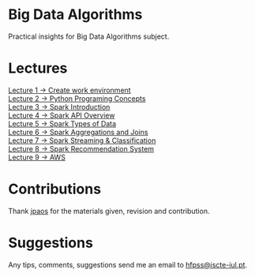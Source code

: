 # Big Data Algorithms
Practical insights for Big Data Algorithms subject.

# Lectures

[Lecture 1 -> Create work environment](https://github.com/HugoPaulino/ABD/tree/master/Lecture%201)  
[Lecture 2 -> Python Programing Concepts](https://github.com/HugoPaulino/ABD/blob/master/Lecture%202)  
[Lecture 3 -> Spark Introduction](https://github.com/HugoPaulino/ABD/blob/master/Lecture%203/)   
[Lecture 4 -> Spark API Overview](https://github.com/HugoPaulino/ABD/tree/master/Lecture%204)   
[Lecture 5 -> Spark Types of Data](https://github.com/HugoPaulino/ABD/blob/master/Lecture%205)  
[Lecture 6 -> Spark Aggregations and Joins](https://github.com/HugoPaulino/ABD/blob/master/Lecture%206)  
[Lecture 7 -> Spark Streaming & Classification](https://github.com/HugoPaulino/ABD/tree/master/Lecture%207)  
[Lecture 8 -> Spark Recommendation System ](https://github.com/HugoPaulino/ABD/blob/master/Lecture%208)  
[Lecture 9 -> AWS](https://github.com/HugoPaulino/ABD/blob/master/Lecture%209)  

# Contributions

Thank [jpaos](https://github.com/jpaos) for the materials given, revision and contribution.

# Suggestions

Any tips, comments, suggestions send me an email to <hfpss@iscte-iul.pt>. 
